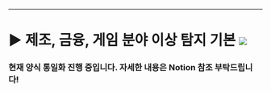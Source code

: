 ***

# ▶ 제조, 금융, 게임 분야 이상 탐지 기본 <img src="https://img.shields.io/badge/Personal_Project-000000"/>

### 현재 양식 통일화 진행 중입니다. 자세한 내용은 Notion 참조 부탁드립니다!

<!-- ### - 목적

- 세 분야 별로 주어진 문제 풀이 및 시각화

### - 사용 툴

<img src="https://img.shields.io/badge/Python-3776AB?style=flat&logo=python&logoColor=white"/> <img src="https://img.shields.io/badge/GoogleColab-F9AB00?style=flat&logo=googlecolab&logoColor=white"/>


## - 분야별 문제 풀이
<details>
<summary>1. 제조(Folded)</summary>

### - 데이터 설명
- 제조 데이터 : 1063 Rows * 11 Columns
  - 2020-03-09 16:31:29 ~ 16:32:31 1분간 없으며, 중간 데이터 누락(75개) 존재.

      |Column|Description|
      |------|------|
      |datetime|시간|
      |Accelerometer1RMS|진동 가속도1|
      |Accelerometer2RMS|진동 가속도2|
      |Current|전기모터 암페어(Ampere)|
      |Pressure|워터 펌프 후 루프의 압력(Bar)|
      |Temperature|엔진의 온도(섭씨 온도)|
      |Thermocouple|순환 루프에서 유체의 온도(섭씨 온도)|
      |Voltage|전기 모터의 전압(Volt)|
      |RateRMS|루프 내부의 유체의 순환 유량(Liter/min)|
      |anomaly|이상여부|
      |changepoint|변경점 여부|

### - 문제 및 풀이

1. 전체 데이터의 개수에서 'anomaly'가 차지하는 비율은?
    - value_counts로 풀이
      - Anomaly 0 : 1 = 68.67% : 31.33%<br/>

2. 'Accelerometer1RMS','Accelerometer2RMS','Current','Pressure','Temperature','Thermocouple','Voltage','Volume Flow RateRMS'
  총 8개의 Column 대상으로 총 8개의 Trend 그래프를 시각화 하시오.
  (※ x = 'datetime', y= 각 Column)<br/>

    - Matplotlib 사용
    ```
    columns = ['Accelerometer1RMS', 'Accelerometer2RMS', 'Current', 'Pressure',
                'Temperature', 'Thermocouple', 'Voltage', 'Volume Flow RateRMS']

    fig, axes = plt.subplots(4, 2, figsize=(15, 15))

    for i, column in enumerate(columns):
        axes[i//2, i%2].plot(df['datetime'], df[column])
        axes[i//2, i%2].set_title(column)
        axes[i//2,i%2].grid()

    plt.tight_layout()
    plt.show()
    ```
    ![alt text](image.png)<br/>

3. 시각화만 Trend 그래프 위에 'anomaly'가 1인 데이터에 대해서 이상 포인트를 표시하시오.
  (※ Trend 그래프에서 이상 Point를 구별할 수 있는 방법이라면 자유롭게 표현 가능)<br/>
    -  빨간색으로 Anomaly를 위에 덧그림
       -  Volume Flow RateRMS가 값이 낮아지는 구간과 Anomaly = 1인 구간이 유사하여, 해당 변수가 원인일 수 있음<br/>
    ```
    fig, axes = plt.subplots(4, 2, figsize=(15, 15))

    for i, column in enumerate(columns):
        axes[i//2, i%2].plot(df['datetime'], df[column])
        axes[i//2, i%2].plot(df['datetime'][df['anomaly'] == 1], df[column][df['anomaly'] == 1], color= 'red')
        axes[i//2, i%2].set_title(column)
        axes[i//2, i%2].grid()

    plt.tight_layout()
    plt.show()
    ```
    ![alt text](image-1.png)<br/>

- 추가 탐색
  -   1분간 비어있는 구간 (16:31:29 ~ 16:32:31)<br/>
    → 이상(Anomaly) 시간대이며, 미기록 구간 이후 온도가 낮아지는 모습<br/>
  -   전류·전압 이상 구간 (16:35:20 ~ 16:36:30)<br/>
    → 전압 0, 전류 이상치이나 다른 변수의 값은 변화가 없으므로 측정기의 오류로 판단됨<br/>

</details>

<details>
<summary>2. 금융(Folded)</summary>

### - 데이터 설명
- 금융 데이터 - 6362620 Rows * 11 Columns

  |Column|Description|
  |---|---|
  |step|1step이 1시간인 시간 단위|
  |type|온라인 거래유형|
  |amount|거래 금액|
  |nameOrig|거래 시작 고객|
  |oldbalanceOrg|거래 전 잔액|
  |newbalanceOrig|거래 후 잔액|
  |nameDest|거래 수신 고객|
  |oldbalanceDest|거래 전 수취인의 초기 잔액|
  |newbalanceDest|거래 후 받는 사람의 새 잔액|
  |isFraud|사기 거래|
  |isFlaggedFraud|의심사기거래|

### - 문제 및 풀이

1. 'isFraud' Column을 활용하여, 전체 사기율(%)을 계산하시오.
    - value_counts로 풀이
      - isFraud 0 : 1 = 99.87% : 0.13% <br/> 
2. 'type'에 따른 사기율(%)을 계산하시오.
    - 5종류의 타입 중 Transfer의 비율이 높음<br/>
    ```
    type_list = ['PAYMENT', 'TRANSFER', 'CASH_OUT', 'DEBIT', 'CASH_IN']

    for i in type_list:
        fraud_rate = df[df['type'] == i]['isFraud'].value_counts(1).get(1, 0) * 100
        print(f"Type: {i}\nFraud Rate: {fraud_rate:.8f}%")
    ```

       |Type|사기율|
       |---|---|
       |PAYMENT|0.00000000%|
       |TRANSFER|0.76879918%|
       |CASH_OUT|0.18395531%|
       |DEBIT|0.00000000%|
       |CASH_IN|0.00000000%|   


3. 사기거래와 사기거래가 아닌 거래의 amount의 분포를 비교하시오.<br/>
  (※ isFraud가 1인 데이터 1000개를 Sampling하고 isFraud가 0인 데이터를 1000개를 Sampling하여 시각화 할 것)<br/>
    - 10,000,000이 한도로 예상됨
    - 소액사기가 많으며, 한도 근처에서 횟수가 늘어남<br/>
    ```
    df0_sampled = df[df['isFraud'] == 0]['amount'].sample(1000,random_state=23)
    df1_sampled = df[df['isFraud'] == 1]['amount'].sample(1000,random_state=23)
    df_fraud_sampled = [df0_sampled,df1_sampled]

    plt.boxplot(df_fraud_sampled,vert=False,labels=['isFraud=0', 'isFraud=1'])
    plt.title('Boxplot of Amount (Sampled 1000)')
    plt.xlabel('Amount')
    plt.show()
    ```
    ![alt text](image-2.png)<br/>
    ![alt text](image-3.png)<br/>
    ![alt text](image-4.png)<br/>
<br/>
- 추가 탐색<br/>
  - 사기 의심(isFlagged)<br/>
    - 거래 Type이 모두 Transfer<br/>
    → 의심 거래의 거래 수신 고객(nameDest) 확인<br/>
    → 모두 사기꾼 명단에 포함되어 있음. 사기 의심은 사기꾼에게 금액이 송금되었기에 감지<br/>
</details>

<details>
<summary>3. 게임(Folded)</summary>

### - 데이터 설명
- 게임 데이터 - 6225249 Rows * 27 Columns

    |Column|Description|
    |---|---|
    |ID|ID|
    |groupId|그룹ID|
    |matchId|경기ID|
    |assists|서포트횟수|
    |boosts|부스트 아이템 사용횟수|
    |damageDealt|총 입힌 데미지|
    |DBNOs|적을 기절시킨 횟수|
    |headshotKills|헤드샷킬수|
    |heals	heal|아이템 사용횟수|
    |killPlace|적을제압한위치|
    |killPoints|적제압포인트|
    |kills|적 제압횟수|
    |killStreaks|가장 많이 적 제압횟수|
    |longestKill|멀리서 적 제압횟수|
    |maxPlace|최악의배치넘버|
    |numGroups|그룹넘버|
    |revives|부활횟수|
    |rideDistance|이동수단 타고 이동거리|
    |roadKills|이동수단으로 적 제압횟수|
    |swimDistance|수영한거리|
    |teamKills|같은팀 제압횟수|
    |vehicleDestroys|자동차 파괴횟수|
    |walkDistance|도보이동거리|
    |weaponsAcquired|무기 획득횟수
    |winPoints|승점|
    |winPlacePerc|승률|

### - 문제 및 풀이

>다음 가설들을 데이터 분석을 통해 검증하시오.<br/>
>[가설] Without moving & WeaponsAcquired - analyze : 이동 없이 무기를 획득한 버그 유저가 존재할까?
<br/>

1. _totalDistance가 하위 10%인 Data set을 만드시오.<br/>
  (※ '_totalDistance' = 'rideDistance' + 'walkDistance' + 'swimDistance')
  - df['_totalDistance'].quantile(0.1) = 39.93
    ```
    df['_totalDistance'] = df['rideDistance']+df['walkDistance']+df['swimDistance']
    df_shortDistance = df[df['_totalDistance'] <= df['_totalDistance'].quantile(0.1)]
    df_shortDistance['_totalDistance'].describe()
    ```
<br/>

2. 1번에서 만든 Data set에서 weaponsAcquired가 상위 1%인 버그의심 유저 수를 출력하시오.<br/>
- 15300명 검출
    ```
    df_shortDistance_weaponAcquied = df_shortDistance[df_shortDistance['weaponsAcquired']
                                    >= df_shortDistance['weaponsAcquired'].quantile(0.99)]
    df_shortDistance_weaponAcquied['Id'].nunique()
    ```
<br/>

  -추가 탐색
      - killplace가 적을 제압한 위치가 아니라 생각되어 구글링해보니 킬 등수로 판단됨<br/>
      - 의심 인원들 중, 무기 획득 4개 이상인 인원들만 추출해서 확인<br/>
      → killplace, maxplace가 전체적으로 높아지는 모습<br/>
      → 실력자가 좋은 위치를 선정했는지, 벌그를 악용하여 초반에 킬을 많이 했는지, 실력자가 버그를 악용했는지 구분이 불가함<br/>
      → 버그 악용이 한 장소에서만 가능하다면, 이동거리에 비해 아이템 수가 많고 상대적으로 적을 적게 만나니 킬이 적을 것이라고 예상됨.<br/>
      → 거리 별 획득 무기 개수 / 킬 별 획득 무기 개수 컬럼 추가<br/>
      ![alt text](image-5.png)<br/>
      → 두 변수 모두 0.25e7 이상인 버그 악용 예상 유저 405명 확인<br/>
      ![alt text](image-6.png)<br/>


### - 결론

- 현재 데이터를 통한 버그 악용하여 필요한 아이템 파밍 후 이동 또는 버그 악용 위해 이동 후 악용 여부 판단이 불가능하며 의심만 가능
- 405명이 최종 의심되며, 추가적인 로그데이터를 통해 버그 사용 및 악용 여부 확인이 적합해보임

</details>

### - Lesson & Learned
- 자주 사용하는 코드는 간결화하거나 def 형식으로 정리
- value_counts 결과만이 아니라 DataFrame을 통해서 보기 편하게 하기
- 데이터가 크면 샘플링을 통해 여러 번 분석하고, 이후 표본집단과 비교하기

*** -->
